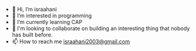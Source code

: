 - 👋 Hi, I’m israahani
- 👀 I’m interested in programming
- 🌱 I’m currently learning CAP
- 💞️ I'm looking to collaborate on building an interesting thing that nobody has built before.
- 📫 How to reach me israahani2003@gmail.com

<!---
israahani/israahani is a ✨ special ✨ repository because its `README.md` (this file) appears on your GitHub profile.
You can click the Preview link to take a look at your changes.
--->
